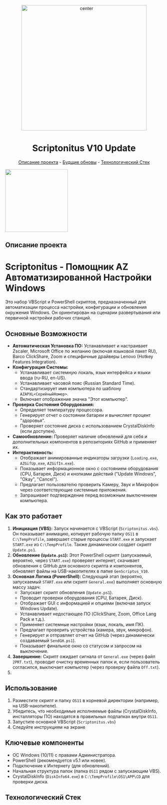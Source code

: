 <p align="center">
  <img src="https://i.postimg.cc/K8ZcLZQz/AZGif3.gif" alt="center" width="400" height="auto">
</p>
<h1 align="center">Scriptonitus V10 Update</h1>
<p align="center"><a href="#project-description">Описание проекта</a> - <a href="#key-features">Будщие обновы</a> - <a href="#technology-stack">Технологический Стек</a></p>

<p align="left">
  <img src="https://i.postimg.cc/d0fJzGFk/AZGif-Install1.gif" alt="" width="200" height="auto">
</p>

## Описание проекта

# Scriptonitus - Помощник AZ Автоматизированной Настройки Windows

Это набор VBScript и PowerShell скриптов, предназначенный для автоматизации процесса настройки, конфигурации и обновления окружения Windows. Он ориентирован на сценарии развертывания или первичной настройки рабочих станций.

## Основные Возможности

*   **Автоматическая Установка ПО:** Устанавливает и настраивает Zscaler, Microsoft Office по желанию (включая языковой пакет RU), Barco ClickShare, Zoom и специфичные драйверы Lenovo (Hotkey Features Integration).
*   **Конфигурация Системы:**
    *   Устанавливает системную локаль, язык интерфейса и языки ввода (ru-RU, en-US).
    *   Устанавливает часовой пояс (Russian Standard Time).
    *   Стандартизирует имя компьютера по шаблону `AZAPXL<СерийныйНомер>`.
    *   Включает отображение значка "Этот компьютер".
*   **Проверка Состояния Оборудования:**
    *   Определяет температуру процессора.
    *   Генерирует отчет о состоянии батареи и вычисляет процент "здоровья".
    *   Проверяет состояние диска с использованием CrystalDiskInfo (если доступен).
*   **Самообновление:** Проверяет наличие обновлений для себя и дополнительных компонентов в репозиториях GitHub и применяет их.
*   **Интерактивность:**
    *   Отображает анимированные индикаторы загрузки (`Loading.exe`, `AZGifUp.exe`, `AZGifIn.exe`).
    *   Показывает информационное окно с состоянием оборудования (CPU, Батарея, Диск) и кнопками действий ("Update Windows", "Okay", "Cancel").
    *   Предлагает пользователю проверить Камеру, Звук и Микрофон через соответствующие системные приложения.
    *   Запрашивает подтверждение перед возможным выключением компьютера.

## Как это работает

1.  **Инициация (VBS):** Запуск начинается с VBScript (`Scriptonitus.vbs`). Он показывает анимацию, копирует рабочую папку `OS11` в `C:\TempProfile`, завершает старые процессы `START.exe` и запускает `START.exe` из `C:\TempProfile`. Также динамически создает скрипт `Update.ps1`.
2.  **Обновление (`Update.ps1`):** Этот PowerShell скрипт (запускаемый, вероятно, через `START.exe`) проверяет интернет, скачивает обновления с GitHub для основного скрипта и компонентов, обновляет файлы на USB-накопителях в папке `GenScriptus_V10`.
3.  **Основная Логика (PowerShell):** Следующий этап (вероятно, запускаемый `START.exe` или скрипт `General.exe`) выполняет основную массу задач:
    *   Запускает скрипт обновления (`Update.ps1`).
    *   Проводит проверки оборудования (CPU, Батарея, Диск).
    *   Отображает GUI с информацией и опциями (включая запуск Windows Update).
    *   Устанавливает недостающее ПО (ClickShare, Zoom, Office Lang Pack и т.д.).
    *   Применяет системные настройки (язык, локаль, имя ПК).
    *   Предлагает проверить устройства (камера, звук, микрофон).
    *   Генерирует и отправляет отчет на GitHub (через динамически создаваемый `SendGH.ps1`).
    *   Показывает финальное окно со статусом и запросом на выключение.
4.  **Завершение:** Скрипт ожидает сигнала от `General.exe` (через файл `2PRT.txt`), проводит очистку временных папок и, если пользователь согласился, выключает компьютер (через проверку файла `Off.txt`).
5.

## Использование

1.  Разместите скрипт и папку `OS11` в корневой директории (например, на USB-накопителе).
2.  Убедитесь, что необходимые исполняемые файлы (CrystalDiskInfo, инсталляторы ПО) находятся в правильных подпапках внутри `OS11`.
3.  Запустите основной VBScript (`Scriptonitus.vbs`)
4.  Следуйте инструкциям на экране

## Ключевые компоненты

*   ОС Windows (10/11) с правами Администратора.
*   PowerShell (рекомендуется v5.1 или новее).
*   Подключение к Интернету (для обновлений).
*   Начальная структура папок (папка `OS11` рядом с запускающим VBS).
*   CrystalDiskInfo (`DiskInfo64.exe`) в `C:\TempProfile\OS1\APP\CD` для проверки диска.

## Технологический Стек

<img src="https://i.postimg.cc/ncWpPvGy/1.jpg" alt="">

<img src="https://i.postimg.cc/05WszpFz/2.jpg" alt="">

<img src="https://i.postimg.cc/s2rFkKQN/3.jpg" alt="">

<img src="https://i.postimg.cc/WbNwHZ1w/41.jpg" alt=""> 
<img src="https://i.postimg.cc/mD4HFxcy/42.jpg" alt="">

